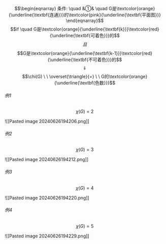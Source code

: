 $$\begin{eqnarray}
条件: \quad
&①& \quad G是\textcolor{orange}{\underline{\textbf{连通}}}的\textcolor{pink}{\underline{\textbf{平面图}}} 
\end{eqnarray}$$
$$if \quad G是\textcolor{orange}{\underline{\textbf{k}}}\textcolor{red}{\underline{\textbf{可着色}}}的$$
$$\ \ 且\ \ $$
$$G是\textcolor{orange}{\underline{\textbf{k-1}}}\textcolor{red}{\underline{\textbf{不可着色}}}的$$
$$\quad \Downarrow \quad $$
$$\chi(G)  \ \  \overset{\triangle}{=} \ \ G的\textcolor{orange}{\underline{\textbf{色数}}}$$
###### 例1
$$\chi(G)=2$$

![[Pasted image 20240626194206.png]]
###### 例2
$$\chi(G)=3$$

![[Pasted image 20240626194212.png]]
###### 例3
$$\chi(G)=4$$

![[Pasted image 20240626194220.png]]
###### 例4
$$\chi(G)=5$$

![[Pasted image 20240626194229.png]]